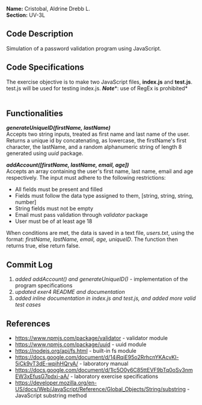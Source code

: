 ﻿
**Name:** Cristobal, Aldrine Drebb L. <br/>
**Section:** UV-3L

## Code Description
Simulation of a password validation program using JavaScript.

## Code Specifications
The exercise objective is to make two JavaScript files, **index.js** and **test.js**. test.js will be used for testing index.js. ***Note****: use of RegEx is prohibited*  <br/><br/>

## Functionalities
***generateUniqueID(firstName, lastName)*** <br/>
Accepts two string inputs, treated as first name and last name of the user. Returns a unique id by concatenating, as lowercase, the firstName's first character, the lastName, and a random alphanumeric string of length 8 generated using *uuid* package. <br/>

***addAccount([firstName, lastName, email, age])*** <br/> 
Accepts an array containing the user's first name, last name, email and age respectively. The input must adhere to the following restrictions: 
- All fields must be present and filled
- Fields must follow the data type assigned to them, [string, string, string, number]
- String fields must not be empty
- Email must pass validation through *validator* package
- User must be of at least age 18

When conditions are met, the data is saved in a text file, *users.txt*, using the format: *firstName, lastName, email, age, uniqueID*. The function then returns true, else return false.<br/>

## Commit Log

1.  *added addAccount() and generateUniqueID()* - implementation of the program specifications
2.  *updated exer4 README and documentation* 
3.  *added inline documentation in index.js and test.js, and added more valid test cases*

## References
 - https://www.npmjs.com/package/validator - validator module
 - https://www.npmjs.com/package/uuid - uuid module
 - https://nodejs.org/api/fs.html - built-in fs module
 - https://docs.google.com/document/d/14iRqiE95o2RrhcnYKAcvKl-5iCk9vT3dE-wpihHQryA/ - laboratory manual 
 - https://docs.google.com/document/d/1lc5O0y6C85ttEVF9bTq0oSv3nmEW3xEfusG7pdxi-aA/ - laboratory exercise specifications
 - https://developer.mozilla.org/en-US/docs/Web/JavaScript/Reference/Global_Objects/String/substring - JavaScript substring method